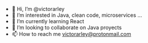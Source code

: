 - 👋 Hi, I’m @victorarley
- 👀 I’m interested in Java, clean code, microservices ...
- 🌱 I’m currently learning React
- 💞️ I’m looking to collaborate on Java proyects
- 📫 How to reach me victorarley@protonmail.com

<!---
victorarley/victorarley is a ✨ special ✨ repository because its `README.md` (this file) appears on your GitHub profile.
You can click the Preview link to take a look at your changes.
--->
